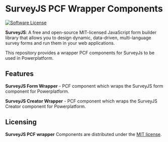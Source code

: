 # SurveyJS PCF Wrapper Components

[![Software License](https://img.shields.io/badge/license-MIT-brightgreen.svg?style=flat)](LICENSE)

**SurveyJS**: A free and open-source MIT-licensed JavaScript form builder library that allows you to design dynamic, data-driven, multi-language survey forms and run them in your web applications.


This repository provides a wrapper PCF components for SurveyJs to be used in Powerplatform.

## Features
**SurveyJS Form Wrapper** - PCF component which wraps the SurveyJS form component for Powerplatform.

**SurveyJS Creator Wrapper** - PCF component which wraps the SurveyJS Creator component for Powerplatform.

## Licensing

**SurveyJS PCF wrapper** Components are distributed under the [MIT license](https://github.com/cjsoftlabs/surveyjspcfwrapper/blob/master/LICENSE).
